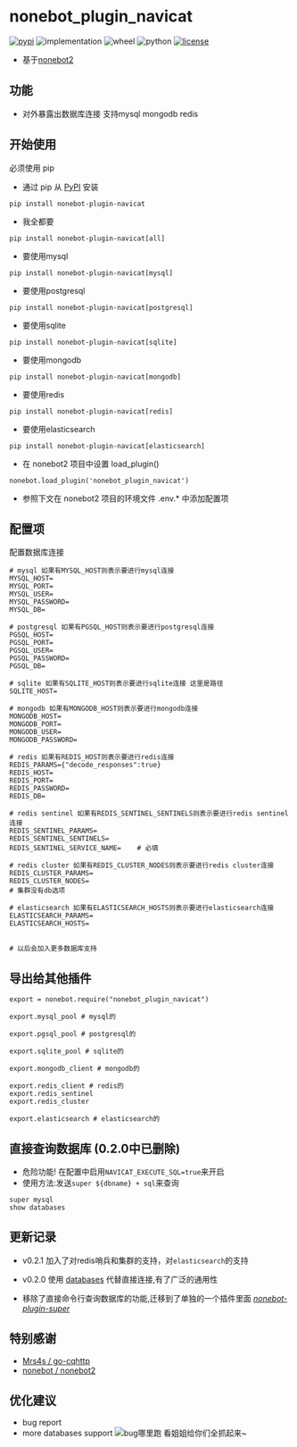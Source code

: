 # nonebot_plugin_navicat
[![pypi](https://img.shields.io/pypi/v/nonebot-plugin-navicat.svg)](https://pypi.org/project/nonebot_plugin_navicat/) 
![implementation](https://img.shields.io/pypi/implementation/nonebot-plugin-navicat)
![wheel](https://img.shields.io/pypi/wheel/nonebot-plugin-navicat)
![python](https://img.shields.io/pypi/pyversions/nonebot-plugin-navicat)
[![license](https://img.shields.io/github/license/synodriver/nonebot_plugin_navicat.svg)](https://raw.githubusercontent.com/synodriver/nonebot_plugin_navicat/main/LICENSE)

- 基于[nonebot2](https://github.com/nonebot/nonebot2)

## 功能

- 对外暴露出数据库连接 支持mysql mongodb redis

## 开始使用

必须使用 pip

- 通过 pip 从 [PyPI](https://pypi.org/project/nonebot_plugin_navicat/) 安装

``` {.sourceCode .bash}
pip install nonebot-plugin-navicat
```
- 我全都要
``` {.sourceCode .bash}
pip install nonebot-plugin-navicat[all]
```
- 要使用mysql
``` {.sourceCode .bash}
pip install nonebot-plugin-navicat[mysql]
```
- 要使用postgresql
``` {.sourceCode .bash}
pip install nonebot-plugin-navicat[postgresql]
```
- 要使用sqlite
``` {.sourceCode .bash}
pip install nonebot-plugin-navicat[sqlite]
```
- 要使用mongodb
``` {.sourceCode .bash}
pip install nonebot-plugin-navicat[mongodb]
```
- 要使用redis
``` {.sourceCode .bash}
pip install nonebot-plugin-navicat[redis]
```
- 要使用elasticsearch
``` {.sourceCode .bash}
pip install nonebot-plugin-navicat[elasticsearch]
```

- 在 nonebot2 项目中设置 load_plugin()

``` {.sourceCode .python}
nonebot.load_plugin('nonebot_plugin_navicat')
```

- 参照下文在 nonebot2 项目的环境文件 .env.\* 中添加配置项

## 配置项
配置数据库连接
```
# mysql 如果有MYSQL_HOST则表示要进行mysql连接
MYSQL_HOST=
MYSQL_PORT=
MYSQL_USER=
MYSQL_PASSWORD=
MYSQL_DB=

# postgresql 如果有PGSQL_HOST则表示要进行postgresql连接
PGSQL_HOST=
PGSQL_PORT=
PGSQL_USER=
PGSQL_PASSWORD=
PGSQL_DB=

# sqlite 如果有SQLITE_HOST则表示要进行sqlite连接 这里是路径
SQLITE_HOST=

# mongodb 如果有MONGODB_HOST则表示要进行mongodb连接
MONGODB_HOST=
MONGODB_PORT=
MONGODB_USER=
MONGODB_PASSWORD=

# redis 如果有REDIS_HOST则表示要进行redis连接
REDIS_PARAMS={"decode_responses":true}
REDIS_HOST=
REDIS_PORT=
REDIS_PASSWORD=
REDIS_DB=

# redis sentinel 如果有REDIS_SENTINEL_SENTINELS则表示要进行redis sentinel连接
REDIS_SENTINEL_PARAMS=
REDIS_SENTINEL_SENTINELS=
REDIS_SENTINEL_SERVICE_NAME=    # 必填

# redis cluster 如果有REDIS_CLUSTER_NODES则表示要进行redis cluster连接
REDIS_CLUSTER_PARAMS=
REDIS_CLUSTER_NODES=
# 集群没有db选项

# elasticsearch 如果有ELASTICSEARCH_HOSTS则表示要进行elasticsearch连接
ELASTICSEARCH_PARAMS=
ELASTICSEARCH_HOSTS=


# 以后会加入更多数据库支持
```
## 导出给其他插件

```{.sourceCode .python}
export = nonebot.require("nonebot_plugin_navicat")

export.mysql_pool # mysql的

export.pgsql_pool # postgresql的

export.sqlite_pool # sqlite的

export.mongodb_client # mongodb的

export.redis_client # redis的
export.redis_sentinel
export.redis_cluster

export.elasticsearch # elasticsearch的
```

## 直接查询数据库 (0.2.0中已删除)
- 危险功能! 在配置中启用```NAVICAT_EXECUTE_SQL=true```来开启
- 使用方法:发送```super ${dbname} + sql```来查询
```
super mysql
show databases
```
## 更新记录
- v0.2.1 加入了对redis哨兵和集群的支持，对```elasticsearch```的支持



- v0.2.0 使用 [databases](https://github.com/encode/databases/) 代替直接连接,有了广泛的通用性
- 移除了直接命令行查询数据库的功能,迁移到了单独的一个插件里面 *[nonebot-plugin-super](https://github.com/synodriver/nonebot_plugin_super)*
## 特别感谢

- [Mrs4s / go-cqhttp](https://github.com/Mrs4s/go-cqhttp)
- [nonebot / nonebot2](https://github.com/nonebot/nonebot2)

## 优化建议

- bug report
- more databases support
![](https://i.pixiv.cat/img-original/img/2018/08/29/00/16/10/70434240_p0.png "bug哪里跑 看姐姐给你们全抓起来~")